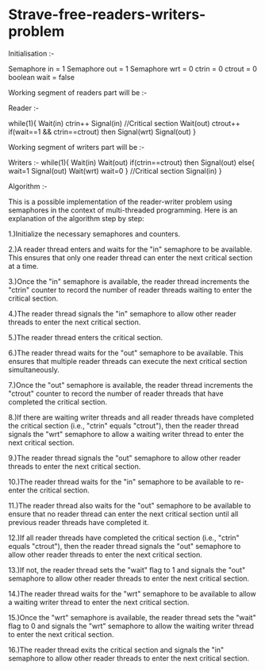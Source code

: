 # Strave-free-readers-writers-problem

Initialisation :- 

Semaphore in = 1
Semaphore out = 1
Semaphore wrt = 0
ctrin = 0
ctrout = 0
boolean wait = false 

Working segment of readers part will be :- 

Reader :- 

while(1){
Wait(in)
ctrin++
Signal(in)
//Critical section
Wait(out)
ctrout++
if(wait==1 && ctrin==ctrout)
    then Signal(wrt)
Signal(out)
}

Working segment of writers part will be :- 

Writers :-
while(1){
Wait(in)
Wait(out)
if(ctrin==ctrout)
   then Signal(out)
else{
   wait=1
   Signal(out)
   Wait(wrt)
   wait=0
}
//Critical section
Signal(in) 
}

Algorithm :- 

This is a possible implementation of the reader-writer problem using semaphores in the context of multi-threaded programming. Here is an explanation of the algorithm step by step:

1.)Initialize the necessary semaphores and counters.

2.)A reader thread enters and waits for the "in" semaphore to be available. This ensures that only one reader thread can enter the next critical section at a time.

3.)Once the "in" semaphore is available, the reader thread increments the "ctrin" counter to record the number of reader threads waiting to enter the critical section.

4.)The reader thread signals the "in" semaphore to allow other reader threads to enter the next critical section.

5.)The reader thread enters the critical section.

6.)The reader thread waits for the "out" semaphore to be available. This ensures that multiple reader threads can execute the next critical section simultaneously.

7.)Once the "out" semaphore is available, the reader thread increments the "ctrout" counter to record the number of reader threads that have completed the critical section.

8.)If there are waiting writer threads and all reader threads have completed the critical section (i.e., "ctrin" equals "ctrout"), then the reader thread signals the "wrt" semaphore to allow a waiting writer thread to enter the next critical section.

9.)The reader thread signals the "out" semaphore to allow other reader threads to enter the next critical section.

10.)The reader thread waits for the "in" semaphore to be available to re-enter the critical section.

11.)The reader thread also waits for the "out" semaphore to be available to ensure that no reader thread can enter the next critical section until all previous reader threads have completed it.

12.)If all reader threads have completed the critical section (i.e., "ctrin" equals "ctrout"), then the reader thread signals the "out" semaphore to allow other reader threads to enter the next critical section.

13.)If not, the reader thread sets the "wait" flag to 1 and signals the "out" semaphore to allow other reader threads to enter the next critical section.

14.)The reader thread waits for the "wrt" semaphore to be available to allow a waiting writer thread to enter the next critical section.

15.)Once the "wrt" semaphore is available, the reader thread sets the "wait" flag to 0 and signals the "wrt" semaphore to allow the waiting writer thread to enter the next critical section.

16.)The reader thread exits the critical section and signals the "in" semaphore to allow other reader threads to enter the next critical section.

